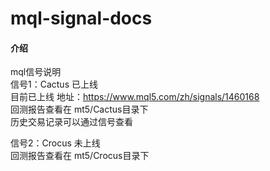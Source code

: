 # mql-signal-docs

#### 介绍
mql信号说明  
信号1：Cactus 已上线   
目前已上线 地址：https://www.mql5.com/zh/signals/1460168  
回测报告查看在 mt5/Cactus目录下  
历史交易记录可以通过信号查看  

信号2：Crocus 未上线    
回测报告查看在 mt5/Crocus目录下   





